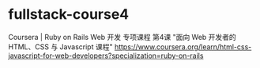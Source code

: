 # fullstack-course4
Coursera | Ruby on Rails Web 开发 专项课程 第4课 "面向 Web 开发者的 HTML、CSS 与 Javascript 课程" https://www.coursera.org/learn/html-css-javascript-for-web-developers?specialization=ruby-on-rails
